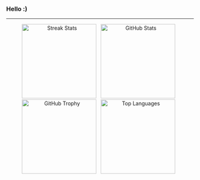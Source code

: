 
### Hello :)

---

<div align="center">
  <img src="https://github-readme-streak-stats.herokuapp.com/?user=whtsht&theme=tokyonight" alt="Streak Stats" style="height: 200px;">&nbsp;&nbsp;
  <img src="https://github-readme-stats.vercel.app/api?username=whtsht&show_icons=true&theme=tokyonight" alt="GitHub Stats" style="height: 200px;">&nbsp;&nbsp;
  <img src="https://github-profile-trophy.vercel.app/?username=whtsht&theme=tokyonight&row=2&column=4" alt="GitHub Trophy" style="height: 200px;">&nbsp;&nbsp;
  <img src="https://github-readme-stats.vercel.app/api/top-langs/?username=whtsht&layout=compact&count_weight=1&theme=tokyonight" alt="Top Languages" style="height: 200px;">&nbsp;&nbsp;
</div>
